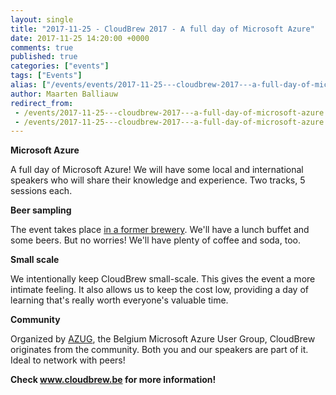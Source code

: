 ```yaml
---
layout: single
title: "2017-11-25 - CloudBrew 2017 - A full day of Microsoft Azure"
date: 2017-11-25 14:20:00 +0000
comments: true
published: true
categories: ["events"]
tags: ["Events"]
alias: ["/events/events/2017-11-25---cloudbrew-2017---a-full-day-of-microsoft-azure"]
author: Maarten Balliauw
redirect_from:
 - /events/2017-11-25---cloudbrew-2017---a-full-day-of-microsoft-azure.html
 - /events/2017-11-25---cloudbrew-2017---a-full-day-of-microsoft-azure.html
---
```


<p><strong>Microsoft Azure</strong></p>
<p>A full day of Microsoft Azure! We will have some local and international speakers who will share their knowledge and experience. Two tracks,&nbsp;5 sessions each.</p>
<p><strong>Beer sampling</strong></p>
<p>The event takes place <a href="http://lamot-mechelen.be/">in a former brewery</a>. We'll have a lunch buffet and some beers. But no worries! We'll have plenty of coffee and soda, too. </p>
<p><strong>Small scale</strong></p>
<p>We intentionally keep CloudBrew small-scale. This gives the event a more intimate feeling. It also allows us to keep the cost low, providing a day of learning that's really worth everyone's valuable time.</p>
<p><strong>Community</strong></p>
<p>Organized by <a href="/">AZUG</a>, the Belgium Microsoft Azure User Group, CloudBrew originates from the community. Both you and our speakers are part of it. Ideal to network with peers!</p>
<p><strong>Check <a href="http://www.cloudbrew.be">www.cloudbrew.be</a> for more information!</strong></p>
